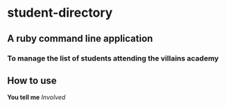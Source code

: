 # student-directory

## A ruby command line application
### To manage the list of students attending the villains academy

## How to use
**You tell me** 
_Involved_
